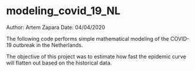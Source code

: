 # modeling_covid_19_NL
Author: Artem Zapara
Date: 04/04/2020

The following code performs simple mathematical modeling of the COVID-19 outbreak in the Netherlands.

The objective of this project was to estimate how fast the epidemic curve will flatten out based on the historical data.
